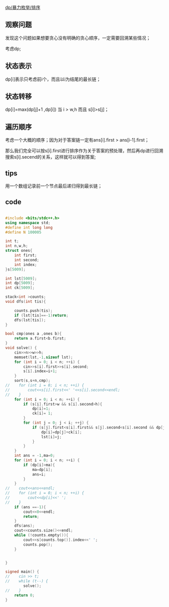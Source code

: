 [dp/暴力枚举/排序](https://codeforces.com/contest/4/problem/D)

## 观察问题

发现这个问题如果想要贪心没有明确的贪心顺序，一定需要回溯某些情况；

考虑dp;

## 状态表示

dp[i]表示只考虑前i个，而且以i为结尾的最长链；

## 状态转移

dp[i]=max(dp[j]+1 ,dp[i]) 当 i > w,h 而且 s[i]>s[j]；

## 遍历顺序

考虑一个大概的顺序；因为对于答案链一定有ans[i].first > ans[i-1].first；

那么我们完全可以按s[i].first进行排序作为关于答案的预处理，然后再dp进行回溯搜索s[i].secend的关系，这样就可以得到答案;

## tips

用一个数组记录前一个节点最后递归得到最长链；

## code

```cpp

#include <bits/stdc++.h>
using namespace std;
#define int long long
#define N 100005

int t;
int n,w,h;
struct ones{
    int first;
    int second;
    int index;
}s[5009];

int lst[5009];
int dp[5009];
int ck[5009];

stack<int >counts;
void dfs(int tis){

    counts.push(tis);
    if (lst[tis]==-1)return;
    dfs(lst[tis]);
}

bool cmp(ones a ,ones b){
    return a.first<b.first;
}
void solve() {
    cin>>n>>w>>h;
    memset(lst,-1,sizeof lst);
    for (int i = 0; i < n; ++i) {
        cin>>s[i].first>>s[i].second;
        s[i].index=i+1;
    }
    sort(s,s+n,cmp);
//    for (int i = 0; i < n; ++i) {
//        cout<<s[i].first<<' '<<s[i].second<<endl;
//    }
    for (int i = 0; i < n; ++i) {
        if (s[i].first>w && s[i].second>h){
            dp[i]=1;
            ck[i]= 1;
        }
        for (int j = 0; j < i; ++j) {
            if (s[j].first<s[i].first&& s[j].second<s[i].second && dp[j]+ck[i]>dp[i]){
                dp[i]=dp[j]+ck[i];
                lst[i]=j;
            }
        }
    }
    int ans = -1,ma=0;
    for (int i = 0; i < n; ++i) {
        if (dp[i]>ma){
            ma=dp[i];
            ans=i;
        }
    }
//    cout<<ans<<endl;
//    for (int i = 0; i < n; ++i) {
//        cout<<dp[i]<<' ';
//    }
    if (ans ==-1){
        cout<<0<<endl;
        return;
    }
    dfs(ans);
    cout<<counts.size()<<endl;
    while (!counts.empty()){
        cout<<s[counts.top()].index<<' ';
        counts.pop();
    }


}

signed main() {
//    cin >> t;
//    while (t--) {
        solve();
//    }
    return 0;
}
```
